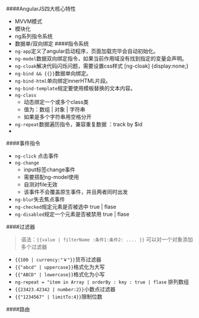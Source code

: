 ####AngularJS四大核心特性
- MVVM模式
- 模块化
- ng系列指令系统
- 数据单/双向绑定
####指令系统
- ```ng-app```定义了angular启动程序，页面加载完毕会自动初始化。
- ```ng-model```数据双向绑定指令，如果当前作用域没有找到指定的变量会声明。
- ```ng-cloak```解决代码闪烁问题，需要设置css样式 [ng-cloak] {display:none;}
- ```ng-bind && {{}}```数据单向绑定。
- ```ng-bind-html```单向绑定innerHTML片段。
- ```ng-bind-template```规定要使用模板替换的文本内容。
- ```ng-class```
	- 动态绑定一个或多个class类
	- 值为：数组 | 对象 | 字符串
	- 如果是多个字符串用空格分开
- ```ng-repeat```数据遍历指令，兼容重复数据 ：track by $id
- 
####事件指令
- ```ng-click``` 点击事件
- ```ng-change```
	- input标签change事件
	- 需要搭配ng-model使用
	- 自测对file无效
	- 该事件不会覆盖原生事件，并且两者同时出发
- ```ng-blur```失去焦点事件
- ```ng-checked```规定元素是否被选中 true | flase
- ```ng-disabled```规定一个元素是否被禁用 true | flase

####过滤器
> 语法：```{{value | filterName :条件1:条件2: .... }}``` 可以对一个对象添加多个过滤器

- ```{{100 | currency:"￥"}}```货币过滤器
- ```{{"abcd" | uppercase}}```格式化为大写
- ```{{"ABCD" | lowercase}}```格式化为小写
- ```ng-repeat = "item in Array | orderBy : key : true | flase``` 排列数组
- ```{{23423.42342 | number:2}}```小数点过滤器
- ```{{"1234567" | limitTo:4}}```限制位数


####路由